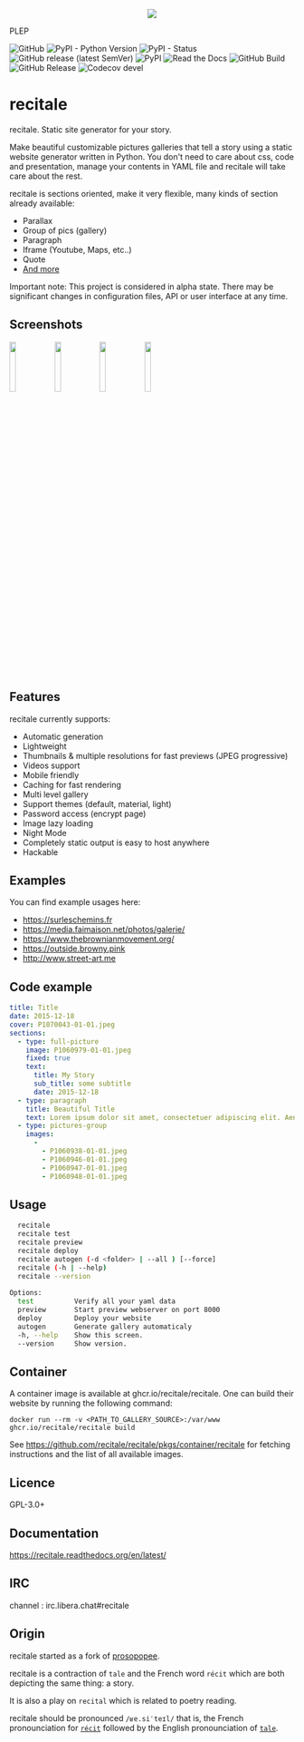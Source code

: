 <p align="center">
<img src="logo.png">
</p>

PLEP

![GitHub](https://img.shields.io/github/license/recitale/recitale?color=brightgreen)
![PyPI - Python Version](https://img.shields.io/pypi/pyversions/recitale)
![PyPI - Status](https://img.shields.io/pypi/status/recitale)
![GitHub release (latest SemVer)](https://img.shields.io/github/v/release/recitale/recitale?sort=semver)
![PyPI](https://img.shields.io/pypi/v/recitale)
![Read the Docs](https://img.shields.io/readthedocs/recitale)
![GitHub Build](https://github.com/recitale/recitale/actions/workflows/devel.yml/badge.svg?branch=devel&event=push)
![GitHub Release](https://github.com/recitale/recitale/actions/workflows/release.yml/badge.svg)
![Codecov devel](https://img.shields.io/codecov/c/github/recitale/recitale/devel)

# recitale

recitale. Static site generator for your story.

Make beautiful customizable pictures galleries that tell a story using a static website generator written in Python. You don't need to care about css, code and presentation, manage your contents in YAML file and recitale will take care about the rest.

recitale is sections oriented, make it very flexible, many kinds of section already available:

* Parallax
* Group of pics (gallery)
* Paragraph
* Iframe (Youtube, Maps, etc..)
* Quote
* [And more](https://recitale.readthedocs.io/en/latest/sections.html)

Important note: This project is considered in alpha state. There may be significant changes in configuration files, API or user interface at any time.

## Screenshots

<img src="https://github.com/recitale/recitale/raw/devel/pics/2018-04-30-113447_872x817_scrot.png" width="15%"></img> <img src="https://github.com/recitale/recitale/raw/devel/pics/2018-04-30-114059_1128x908_scrot.png" width="15%"></img> <img src="https://github.com/recitale/recitale/raw/devel/pics/2018-04-30-113707_1195x788_scrot.png" width="15%"></img> <img src="https://github.com/recitale/recitale/raw/devel/pics/2018-04-30-113821_1128x847_scrot.png" width="15%"></img> 

## Features

recitale currently supports:

 * Automatic generation
 * Lightweight
 * Thumbnails & multiple resolutions for fast previews (JPEG progressive)
 * Videos support
 * Mobile friendly
 * Caching for fast rendering
 * Multi level gallery
 * Support themes (default, material, light)
 * Password access (encrypt page)
 * Image lazy loading
 * Night Mode
 * Completely static output is easy to host anywhere
 * Hackable
 
  ## Examples
 
You can find example usages here:

* https://surleschemins.fr
* https://media.faimaison.net/photos/galerie/
* https://www.thebrownianmovement.org/
* https://outside.browny.pink
* http://www.street-art.me
 
 ## Code example

```yaml
title: Title
date: 2015-12-18
cover: P1070043-01-01.jpeg
sections:
  - type: full-picture
    image: P1060979-01-01.jpeg
    fixed: true
    text:
      title: My Story
      sub_title: some subtitle
      date: 2015-12-18
  - type: paragraph
    title: Beautiful Title
    text: Lorem ipsum dolor sit amet, consectetuer adipiscing elit. Aenean commodo ligula eget dolor
  - type: pictures-group
    images:
      -
        - P1060938-01-01.jpeg
        - P1060946-01-01.jpeg
        - P1060947-01-01.jpeg
        - P1060948-01-01.jpeg
```
 
## Usage
```bash
  recitale
  recitale test
  recitale preview
  recitale deploy
  recitale autogen (-d <folder> | --all ) [--force]
  recitale (-h | --help)
  recitale --version
                                                                                
Options:                                                                        
  test          Verify all your yaml data                                       
  preview       Start preview webserver on port 8000                            
  deploy        Deploy your website                                             
  autogen       Generate gallery automaticaly                                   
  -h, --help    Show this screen.                                               
  --version     Show version.
```

## Container

A container image is available at ghcr.io/recitale/recitale. One can build their website by running the following command:

```
docker run --rm -v <PATH_TO_GALLERY_SOURCE>:/var/www ghcr.io/recitale/recitale build
```

See https://github.com/recitale/recitale/pkgs/container/recitale for fetching instructions and the list of all available images.

## Licence 

GPL-3.0+

## Documentation

  https://recitale.readthedocs.org/en/latest/

## IRC 

channel : irc.libera.chat#recitale

## Origin

recitale started as a fork of [prosopopee](https://github.com/Psycojoker/prosopopee).

recitale is a contraction of `tale` and the French word `récit` which are both depicting the same thing: a story.

It is also a play on `recital` which is related to poetry reading.

recitale should be pronounced `/ʁe.siˈteɪl/` that is, the French pronounciation for [`récit`](https://en.wiktionary.org/wiki/r%C3%A9cit#Pronunciation) followed
by the English pronounciation of [`tale`](https://en.wiktionary.org/wiki/tale#Pronunciation).
